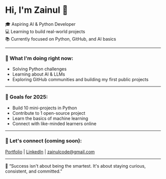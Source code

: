 # Hi, I'm Zainul 👋

🎓 Aspiring AI & Python Developer  
💻 Learning to build real-world projects  
📚 Currently focused on Python, GitHub, and AI basics

---

### 🌱 What I'm doing right now:
- Solving Python challenges
- Learning about AI & LLMs
- Exploring GitHub communities and building my first public projects

---

### 📌 Goals for 2025:
- Build 10 mini-projects in Python  
- Contribute to 1 open-source project  
- Learn the basics of machine learning  
- Connect with like-minded learners online

---

### 🔗 Let's connect (coming soon):
[Portfolio](#) | [LinkedIn](#) | [zainulcode@gmail.com](#)

---

🧠 “Success isn't about being the smartest. It's about staying curious, consistent, and committed.”

<!--
**zainul-aabdeen/zainul-aabdeen** is a ✨ _special_ ✨ repository because its `README.md` (this file) appears on your GitHub profile.

Here are some ideas to get you started:

- 🔭 I’m currently working on ...
- 🌱 I’m currently learning ...
- 👯 I’m looking to collaborate on ...
- 🤔 I’m looking for help with ...
- 💬 Ask me about ...
- 📫 How to reach me: ...
- 😄 Pronouns: ...
- ⚡ Fun fact: ...
-->

